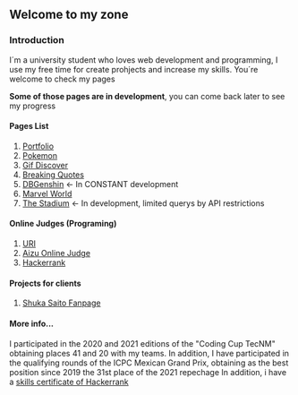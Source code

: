 ## Welcome to my zone
### Introduction
I´m a university student who loves web development and programming, I use my free time for create prohjects and increase my skills.
You´re welcome to check my pages

**Some of those pages are in development**, you can come back later to see my progress
#### Pages List
1. [Portfolio](https://deriancardenas.github.io/Portfolio/)
2. [Pokemon](https://deriancardenas.github.io/pokedex-final/)
3. [Gif Discover](https://deriancardenas.github.io/GifDiscover/)
4. [Breaking Quotes](https://deriancardenas.github.io/BreakingBad/)
5. [DBGenshin](http://dbgenshin.atwebpages.com/) <- In CONSTANT development
6. [Marvel World](https://deriancardenas.github.io/MarvelWorld/index.html)
7. [The Stadium](https://deriancardenas.github.io/TheStadium/) <- In development, limited querys by API restrictions

#### Online Judges (Programing)
1. [URI](https://www.beecrowd.com.br/judge/es/profile/287111)
2. [Aizu Online Judge](https://judge.u-aizu.ac.jp/onlinejudge/user.jsp?id=DerianCardenas17#0)
3. [Hackerrank](https://www.hackerrank.com/Sekiryuutei17?hr_r=1)

#### Projects for clients
1. [Shuka Saito Fanpage](https://shukaprotectionsquad.000webhostapp.com/index.html) 

#### More info...
I participated in the 2020 and 2021 editions of the "Coding Cup TecNM" obtaining places 41 and 20 with my teams.
In addition, I have participated in the qualifying rounds of the ICPC Mexican Grand Prix, obtaining as the best position since 2019 the 31st place of the 2021 repechage
In addition, i have a [skills certificate of Hackerrank](https://www.hackerrank.com/certificates/93196b7df634)



